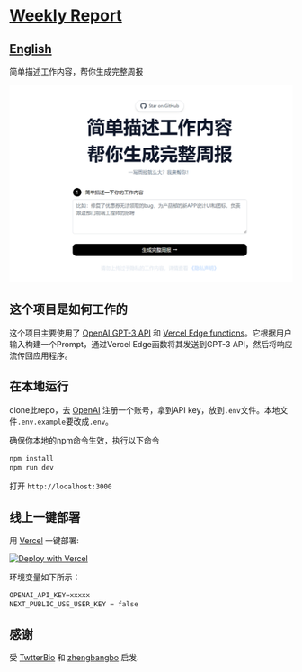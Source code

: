 # [Weekly Report](https://weeklyreport.avemaria.fun/)

## [English](README_EN.md)

简单描述工作内容，帮你生成完整周报

[![Weekly Report](./public/screenshot.jpg)](https://weeklyreport.avemaria.fun/zh)

## 这个项目是如何工作的
这个项目主要使用了 [OpenAI GPT-3 API](https://openai.com/api/) 和 [Vercel Edge functions](https://vercel.com/features/edge-functions)。它根据用户输入构建一个Prompt，通过Vercel Edge函数将其发送到GPT-3 API，然后将响应流传回应用程序。

## 在本地运行

clone此repo，去 [OpenAI](https://beta.openai.com/account/api-keys) 注册一个账号，拿到API key，放到`.env`文件。本地文件`.env.example`要改成`.env`。


确保你本地的npm命令生效，执行以下命令
```bash
npm install
npm run dev
```
打开 `http://localhost:3000`


## 线上一键部署

用 [Vercel](https://vercel.com?utm_source=github&utm_medium=readme&utm_campaign=vercel-examples) 一键部署:

[![Deploy with Vercel](https://vercel.com/button)](https://vercel.com/new/clone?repository-url=https://github.com/guaguaguaxia/weekly_report&env=OPENAI_API_KEY,NEXT_PUBLIC_USE_USER_KEY&project-name=weekly_report&repo-name=weekly_report)

环境变量如下所示：
```
OPENAI_API_KEY=xxxxx
NEXT_PUBLIC_USE_USER_KEY = false  
```

<!-- https://www.seotraininglondon.org/gpt3-business-email-generator/ -->

## 感谢

受 [TwtterBio](https://github.com/Nutlope/twitterbio) 和 [zhengbangbo](https://github.com/zhengbangbo/chat-simplifier) 启发.


